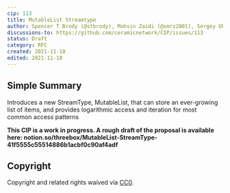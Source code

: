 ```yaml
---
cip: 113
title: MutableList Streamtype
author: Spencer T Brody (@stbrody), Mohsin Zaidi (@smrz2001), Sergey Ukustov (@ukstv), Joel Thorstensson (@oed)
discussions-to: https://github.com/ceramicnetwork/CIP/issues/113
status: Draft
category: RFC
created: 2021-11-18
edited: 2021-11-18
---
```


## Simple Summary

Introduces a new StreamType, MutableList, that can store an ever-growing list of items, and provides logarithmic access and iteration for most common access patterns


**This CIP is a work in progress. A rough draft of the proposal is available here: notion.so/threebox/MutableList-StreamType-41f5555c55514886b1acbf0c90af4adf**

## Copyright

Copyright and related rights waived via [CC0](https://creativecommons.org/publicdomain/zero/1.0/).
